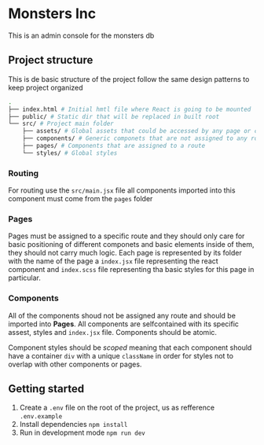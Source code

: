 # Monsters Inc
This is an admin console for the monsters db

## Project structure
This is de basic structure of the project follow the same design patterns to keep project organized
```bash
.
├── index.html # Initial hmtl file where React is going to be mounted
├── public/ # Static dir that will be replaced in built root
└── src/ # Project main folder
    ├── assets/ # Global assets that could be accessed by any page or component
    ├── components/ # Generic componets that are not assigned to any route
    ├── pages/ # Components that are assigned to a route
    └── styles/ # Global styles

```
### Routing
For routing use the `src/main.jsx` file all components imported into this component must come from the `pages` folder

### Pages
Pages must be assigned to a specific route and they should only care for basic positioning of different componets and basic elements inside of them, they should not carry much logic. Each page is represented by its folder with the name of the page a `index.jsx` file representing the react component and `index.scss` file representing tha basic styles for this page in particular.

### Components
All of the components shoud not be assigned any route and should be imported into **Pages**. All components are selfcontained with its specific assest, styles and `index.jsx` file. Components should be atomic.

Component styles should be _scoped_ meaning that each component should have a container `div` with a unique `className` in order for styles not to overlap with other components or pages.


## Getting started
1. Create a `.env` file on the root of the project, us as refference `.env.example`
2. Install dependencies `npm install`
3. Run in development mode `npm run dev`
